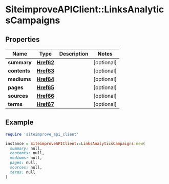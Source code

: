 # SiteimproveAPIClient::LinksAnalyticsCampaigns

## Properties

| Name | Type | Description | Notes |
| ---- | ---- | ----------- | ----- |
| **summary** | [**Href62**](Href62.md) |  | [optional] |
| **contents** | [**Href63**](Href63.md) |  | [optional] |
| **mediums** | [**Href64**](Href64.md) |  | [optional] |
| **pages** | [**Href65**](Href65.md) |  | [optional] |
| **sources** | [**Href66**](Href66.md) |  | [optional] |
| **terms** | [**Href67**](Href67.md) |  | [optional] |

## Example

```ruby
require 'siteimprove_api_client'

instance = SiteimproveAPIClient::LinksAnalyticsCampaigns.new(
  summary: null,
  contents: null,
  mediums: null,
  pages: null,
  sources: null,
  terms: null
)
```

